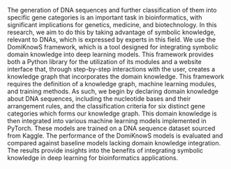 The generation of DNA sequences and further classification of them into specific gene categories is an important task in bioinformatics, with significant implications for genetics, medicine, and biotechnology. In this research, we aim to do this by taking advantage of symbolic knowledge, relevant to DNAs, which is expressed by experts in this field. We use the DomiKnowS framework, which is a tool designed for integrating symbolic domain knowledge into deep learning models. This framework provides both a Python library for the utilization of its modules and a website interface that, through step-by-step interactions with the user, creates a knowledge graph that incorporates the domain knowledge. This framework requires the definition of a knowledge graph, machine learning modules, and training methods. As such, we begin by declaring domain knowledge about DNA sequences, including the nucleotide bases and their arrangement rules, and the classification criteria for six distinct gene categories which forms our knowledge graph. This domain knowledge is then integrated into various machine learning models implemented in PyTorch. These models are trained on a DNA sequence dataset sourced from Kaggle. The performance of the DomiKnowS models is evaluated and compared against baseline models lacking domain knowledge integration. The results provide insights into the benefits of integrating symbolic knowledge in deep learning for bioinformatics applications.
